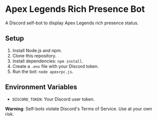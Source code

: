 # Apex Legends Rich Presence Bot

A Discord self-bot to display Apex Legends rich presence status.

## Setup
1. Install Node.js and npm.
2. Clone this repository.
3. Install dependencies: `npm install`.
4. Create a `.env` file with your Discord token.
5. Run the bot: `node apexrpc.js`.

## Environment Variables
- `DISCORD_TOKEN`: Your Discord user token.

**Warning**: Self-bots violate Discord's Terms of Service. Use at your own risk.